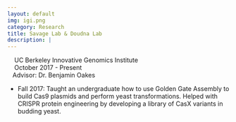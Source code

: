 ```yaml
---
layout: default
img: igi.png
category: Research
title: Savage Lab & Doudna Lab
description: |
---
```

&nbsp;&nbsp;  <i class="fa fa-university alt-font"></i>&nbsp;UC Berkeley Innovative Genomics Institute
<br>
&nbsp;&nbsp;  <i class="fa fa-calendar"></i>&nbsp;October 2017 - Present
<br>
&nbsp;&nbsp;  Advisor: Dr. Benjamin Oakes

* Fall 2017: Taught an undergraduate how to use Golden Gate Assembly to build Cas9 plasmids and perform yeast transformations. Helped with CRISPR protein engineering by developing a library of CasX variants in budding yeast.